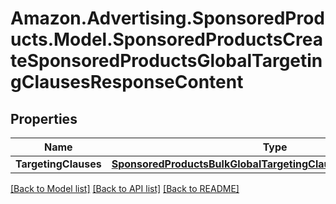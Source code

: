 # Amazon.Advertising.SponsoredProducts.Model.SponsoredProductsCreateSponsoredProductsGlobalTargetingClausesResponseContent

## Properties

Name | Type | Description | Notes
------------ | ------------- | ------------- | -------------
**TargetingClauses** | [**SponsoredProductsBulkGlobalTargetingClauseOperationResponse**](SponsoredProductsBulkGlobalTargetingClauseOperationResponse.md) |  | 

[[Back to Model list]](../README.md#documentation-for-models) [[Back to API list]](../README.md#documentation-for-api-endpoints) [[Back to README]](../README.md)

